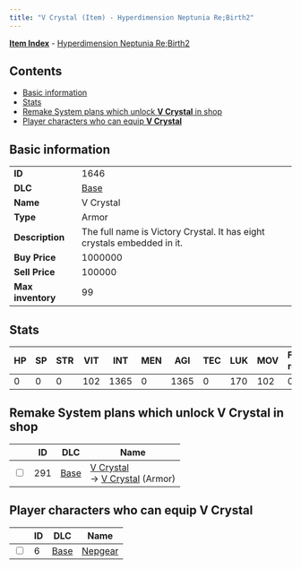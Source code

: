 ```yaml
---
title: "V Crystal (Item) - Hyperdimension Neptunia Re;Birth2"
---
```


[**Item Index**](/neptunia/rb2/item/index.html) - [Hyperdimension Neptunia Re;Birth2](/neptunia/rb2)

## Contents

- [Basic information](#basic-information)
- [Stats](#stats)
- [Remake System plans which unlock **V Crystal** in shop](#remake-system-plans-which-unlock-v-crystal-in-shop)
- [Player characters who can equip **V Crystal**](#player-characters-who-can-equip-v-crystal)

## Basic information

|   |   |
| -- | -- |
| **ID** | 1646 |
| **DLC** | [Base](/neptunia/rb2/dlc/0-base.html) |
| **Name** | V Crystal |
| **Type** | Armor |
| **Description** | The full name is Victory Crystal. It has eight crystals embedded in it. |
| **Buy Price** | 1000000 |
| **Sell Price** | 100000 |
| **Max inventory** | 99 |

## Stats

| HP | SP | STR | VIT | INT | MEN | AGI | TEC | LUK | MOV | Fire res. | Ice res. | Wind res. | Lightning res. |
| -- | -- | --- | --- | --- | --- | --- | --- | --- | --- | --------- | -------- | --------- | -------------- |
| 0 | 0 | 0 | 102 | 1365 | 0 | 1365 | 0 | 170 | 102 | 0 | 0 | 0 | 0 |

## Remake System plans which unlock **V Crystal** in shop

|    | ID | DLC | Name |
| -- | -- | --- | ---- |
| <input type="checkbox" id="rb2-remake-0-291" class="trackbox" /> | 291 | [Base](/neptunia/rb2/dlc/0-base.html) | [V Crystal](/neptunia/rb2/remake/0-291-v-crystal.html)<br />→ [V Crystal](/neptunia/rb2/item/0-1646-v-crystal.html) (Armor) |

## Player characters who can equip **V Crystal**

|    | ID | DLC | Name |
| -- | -- | --- | ---- |
| <input type="checkbox" id="rb2-player-0-6" class="trackbox" /> | 6 | [Base](/neptunia/rb2/dlc/0-base.html) | [Nepgear](/neptunia/rb2/player/0-6-nepgear.html) |